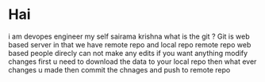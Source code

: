 # Hai
i am devopes engineer
my self sairama krishna
what is the git ?
Git is web based server  in that we have remote repo and local repo 
remote repo web based people direcly can not make any edits 
if you want anything modify changes first u need to download the data to your local repo
then what ever changes u made then commit the chnages and push to remote repo
